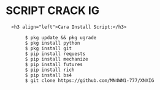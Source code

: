 # SCRIPT CRACK IG
      
      <h3 align="left">Cara Install Script:</h3>
            
           $ pkg update && pkg ugrade
           $ pkg install python
           $ pkg install git
           $ pip install requests
           $ pip install mechanize
           $ pip install futures
           $ pip install rich
           $ pip install bs4
           $ git clone https://github.com/MN4WN1-777/XNXIG
